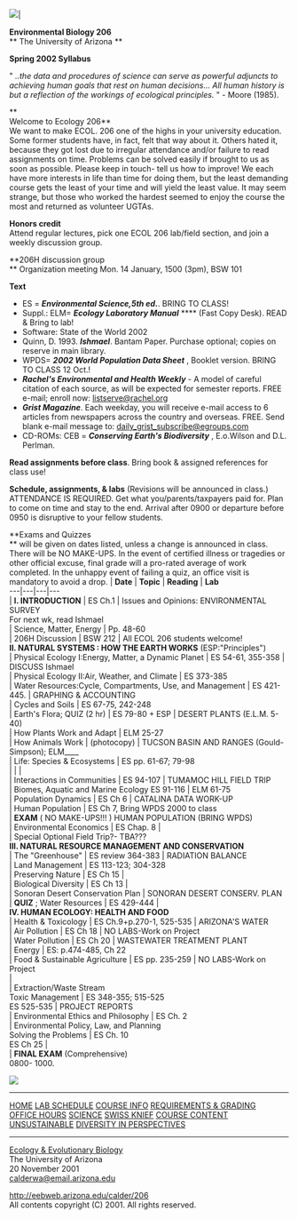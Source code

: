 ![](graphics/banner.gif)|

  

**Environmental Biology 206**  
** The University of Arizona  **

**Spring 2002 Syllabus**

  
  
" _..the data and procedures of science can serve as powerful adjuncts to
achieving human goals that rest on human decisions... All human history is but
a reflection of the workings of ecological principles._ " - Moore (1985).

**  
Welcome to Ecology 206**  
We want to make ECOL. 206 one of the highs in your university education. Some
former students have, in fact, felt that way about it. Others hated it,
because they got lost due to irregular attendance and/or failure to read
assignments on time. Problems can be solved easily if brought to us as soon as
possible. Please keep in touch- tell us how to improve! We each have more
interests in life than time for doing them, but the least demanding course
gets the least of your time and will yield the least value. It may seem
strange, but those who worked the hardest seemed to enjoy the course the most
and returned as volunteer UGTAs.

**Honors credit**  
Attend regular lectures, pick one ECOL 206 lab/field section, and join a
weekly discussion group.

**206H discussion group  
** Organization meeting Mon. 14 January, 1500 (3pm), BSW 101

**Text**

  * ES = _**Environmental Science,5th ed.**_. BRING TO CLASS! 
  * Suppl.: ELM= _**Ecology Laboratory Manual**_ **** (Fast Copy Desk). READ & Bring to lab! 
  * Software: State of the World 2002
  * Quinn, D. 1993. _**Ishmael**_. Bantam Paper. Purchase optional; copies on reserve in main library.
  * WPDS= _**2002 World Population Data Sheet**_ , Booklet version. BRING TO CLASS 12 Oct.! 
  * _**Rachel's Environmental and Health Weekly**_ \- A model of careful citation of each source, as will be expected for semester reports. FREE e-mail; enroll now: [listserve@rachel.org](mailto:listserve@rachel.org)
  * **_Grist Magazine_**. Each weekday, you will receive e-mail access to 6 articles from newspapers across the country and overseas. FREE. Send blank e-mail message to: [daily_grist_subscribe@egroups.com](mailto:daily_grist_subscribe@egroups.com)
  * CD-ROMs: CEB = _**Conserving Earth's Biodiversity**_ , E.o.Wilson and D.L. Perlman.   

**Read assignments before class**. Bring book  & assigned references for class
use!

**Schedule, assignments, & labs** (Revisions will be announced in class.)  
ATTENDANCE IS REQUIRED. Get what you/parents/taxpayers paid for. Plan to come
on time and stay to the end. Arrival after 0900 or departure before 0950 is
disruptive to your fellow students.

**Exams and Quizzes  
** will be given on dates listed, unless a change is announced in class. There
will be NO MAKE-UPS. In the event of certified illness or tragedies or other
official excuse, final grade will a pro-rated average of work completed. In
the unhappy event of failing a quiz, an office visit is mandatory to avoid a
drop.  | **Date** | **Topic** | **Reading** | **Lab**  
---|---|---|---  
| **I. INTRODUCTION** |  ES Ch.1 | Issues and Opinions: ENVIRONMENTAL SURVEY  
For next wk, read Ishmael  
| Science, Matter, Energy | Pp. 48-60  
| 206H Discussion | BSW 212 | All ECOL 206 students welcome!  
**II. NATURAL SYSTEMS : HOW THE EARTH WORKS** (ESP:"Principles")  
|  Physical Ecology I:Energy, Matter, a Dynamic Planet | ES 54-61, 355-358 |
DISCUSS Ishmael  
| Physical Ecology II:Air, Weather, and Climate | ES 373-385  
| Water Resources:Cycle, Compartments, Use, and Management | ES 421-445.  |
GRAPHING & ACCOUNTING  
| Cycles and Soils | ES 67-75, 242-248  
| Earth's Flora; QUIZ (2 hr) | ES 79-80 + ESP | DESERT PLANTS (E.L.M. 5-40)  
| How Plants Work and Adapt | ELM 25-27  
| How Animals Work | (photocopy) | TUCSON BASIN AND RANGES (Gould-Simpson);
ELM____  
| Life: Species & Ecosystems | ES pp. 61-67; 79-98  
|  |  |  
| Interactions in Communities | ES 94-107 | TUMAMOC HILL FIELD TRIP  
| Biomes, Aquatic and Marine Ecology ES 91-116  | ELM 61-75  
| Population Dynamics | ES Ch 6 | CATALINA DATA WORK-UP  
| Human Population | ES Ch 7, Bring WPDS 2000 to class  
| **EXAM** ( NO MAKE-UPS!!! ) HUMAN POPULATION (BRING WPDS)  
|  Environmental Economics | ES Chap. 8  |  
| Special Optional Field Trip?- TBA???  
**III. NATURAL RESOURCE MANAGEMENT AND CONSERVATION**  
|  The "Greenhouse" | ES review 364-383 | RADIATION BALANCE  
| Land Management | ES 113-123; 304-328  
| Preserving Nature | ES Ch 15 |  
| Biological Diversity | ES Ch 13 |  
| Sonoran Desert Conservation Plan | SONORAN DESERT CONSERV. PLAN  
| **QUIZ** ; Water Resources | ES 429-444 |  
**IV. HUMAN ECOLOGY: HEALTH AND FOOD**  
|  Health & Toxicology | ES Ch.9+p.270-1, 525-535 | ARIZONA'S WATER  
| Air Pollution | ES Ch 18 | NO LABS-Work on Project  
| Water Pollution | ES Ch 20 | WASTEWATER TREATMENT PLANT  
| Energy | ES: p.474-485, Ch 22  
| Food & Sustainable Agriculture | ES pp. 235-259 | NO LABS-Work on Project  
|  
| Extraction/Waste Stream  
Toxic Management  | ES 348-355; 515-525  
ES 525-535  | PROJECT REPORTS  
| Environmental Ethics and Philosophy | ES Ch. 2  
| Environmental Policy, Law, and Planning  
Solving the Problems  | ES Ch. 10  
ES Ch 25  |  
| **FINAL EXAM** (Comprehensive)  
0800- 1000.  
  
  
  
[![](graphics/return.gif) ](index.htm)  

* * *

[HOME](index.htm)   [LAB SCHEDULE](labs.htm)    [COURSE INFO](courseinfo.htm)
[REQUIREMENTS & GRADING](grades.htm)  
 [ OFFICE HOURS](hours.htm)    [SCIENCE](science.htm)    [SWISS
KNIEF](swissknife.htm)    [COURSE CONTENT](content.htm)
[UNSUSTAINABLE](unsustainable.htm)   [DIVERSITY IN
PERSPECTIVES](diversideas.htm)  

* * *

  

[Ecology & Evolutionary Biology](http://eebweb.arizona.edu/)  
The University of Arizona  
20 November 2001  
[calderwa@email.arizona.edu](mailto:calderwa@email.arizona.edu%20)

http://eebweb.arizona.edu/calder/206  
All contents copyright (C) 2001\. All rights reserved.



